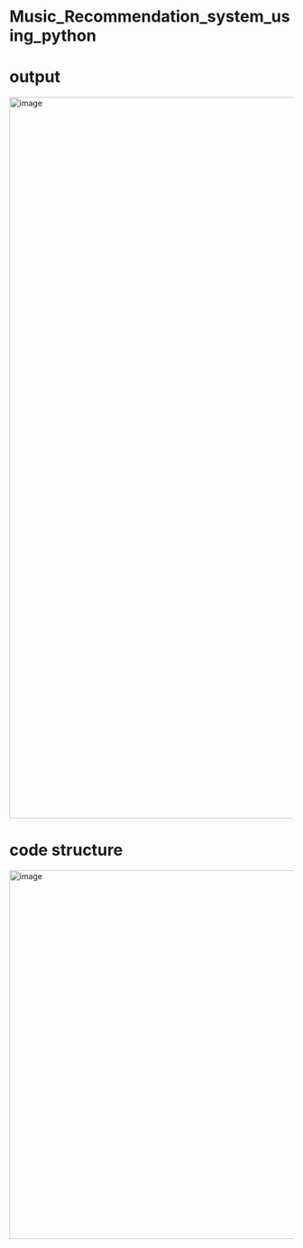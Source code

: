 # Music_Recommendation_system_using_python
# output
<img width="963" height="1280" alt="image" src="https://github.com/user-attachments/assets/90c9f23e-6748-4b23-9a9f-dea1168ba608" />

# code structure
<img width="1280" height="654" alt="image" src="https://github.com/user-attachments/assets/34c37fc2-a6f0-4efb-a93a-f473960e737e" />

